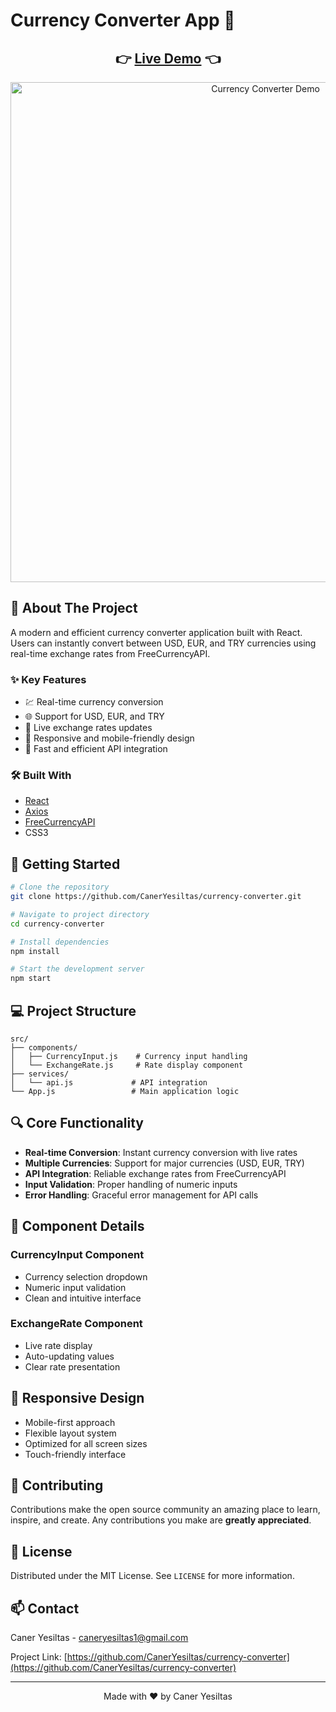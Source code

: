 # Currency Converter App 💱

<div align="center">
  <h2>
    👉 <a href="https://currency-app-woad.vercel.app/">Live Demo</a> 👈
  </h2>
</div>

<div align="center">
   <img src="assets/demo.gif" alt="Currency Converter Demo" width="800"/>
</div>

## 📌 About The Project

A modern and efficient currency converter application built with React. Users can instantly convert between USD, EUR, and TRY currencies using real-time exchange rates from FreeCurrencyAPI.

### ✨ Key Features

- 💹 Real-time currency conversion
- 🌐 Support for USD, EUR, and TRY
- 🔄 Live exchange rates updates
- 📱 Responsive and mobile-friendly design
- 🚀 Fast and efficient API integration

### 🛠️ Built With

- [React](https://reactjs.org/)
- [Axios](https://axios-http.com/)
- [FreeCurrencyAPI](https://freecurrencyapi.com/)
- CSS3

## 🚀 Getting Started

```bash
# Clone the repository
git clone https://github.com/CanerYesiltas/currency-converter.git

# Navigate to project directory
cd currency-converter

# Install dependencies
npm install

# Start the development server
npm start
```

## 💻 Project Structure

```
src/
├── components/
│   ├── CurrencyInput.js    # Currency input handling
│   └── ExchangeRate.js     # Rate display component
├── services/
│   └── api.js             # API integration
└── App.js                 # Main application logic
```

## 🔍 Core Functionality

- **Real-time Conversion**: Instant currency conversion with live rates
- **Multiple Currencies**: Support for major currencies (USD, EUR, TRY)
- **API Integration**: Reliable exchange rates from FreeCurrencyAPI
- **Input Validation**: Proper handling of numeric inputs
- **Error Handling**: Graceful error management for API calls

## 🎯 Component Details

### CurrencyInput Component
- Currency selection dropdown
- Numeric input validation
- Clean and intuitive interface

### ExchangeRate Component
- Live rate display
- Auto-updating values
- Clear rate presentation

## 📱 Responsive Design

- Mobile-first approach
- Flexible layout system
- Optimized for all screen sizes
- Touch-friendly interface

## 🤝 Contributing

Contributions make the open source community an amazing place to learn, inspire, and create. Any contributions you make are **greatly appreciated**.

## 📄 License

Distributed under the MIT License. See `LICENSE` for more information.

## 📫 Contact

Caner Yesiltas - caneryesiltas1@gmail.com

Project Link: [https://github.com/CanerYesiltas/currency-converter](https://github.com/CanerYesiltas/currency-converter)

---

<div align="center">
  Made with ❤️ by Caner Yesiltas
</div>